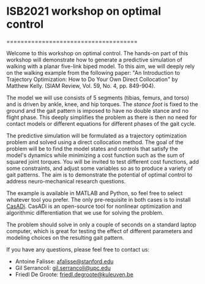 # ISB2021 workshop on optimal control 
=====================================

Welcome to this workshop on optimal control. The hands-on part of this workshop will demonstrate how to generate a predictive simulation of walking with a planar five-link biped model. To this aim, we will deeply rely on the walking example from the following paper: "An Introduction to Trajectory Optimization: How to Do Your Own Direct Collocation" by Matthew Kelly. (SIAM Review, Vol. 59, No. 4, pp. 849-904).

The model we will use consists of 5 segments (tibias, femurs, and torso) and is driven by ankle, knee, and hip torques. The *stance foot* is fixed to the ground and the gait pattern is imposed to have no double stance and no flight phase. This deeply simplifies the problem as there is then no need for contact models or different equations for different phases of the gait cycle. 

The predictive simulation will be formulated as a trajectory optimization problem and solved using a direct collocation method. The goal of the problem will be to find the model states and controls that satisfy the model's dynamics while minimizing a cost function such as the sum of squared joint torques. You will be invited to test different cost functions, add some constraints, and adjust some variables so as to produce a variety of gait patterns. The aim is to demonstrate the potential of optimal control to address neuro-mechanical research questions.

The example is available in MATLAB and Python, so feel free to select whatever tool you prefer. The only pre-requisite in both cases is to install [CasADi](https://web.casadi.org/get/). CasADi is an open-source tool for nonlinear optimization and algorithmic differentiation that we use for solving the problem.

The problem should solve in only a couple of seconds on a standard laptop computer, which is great for testing the effect of different parameters and modeling choices on the resulting gait pattern.

If you have any questions, please feel free to contact us:
- Antoine Falisse: afalisse@stanford.edu
- Gil Serrancoli: gil.serrancoli@upc.edu
- Friedl De Groote: friedl.degroote@kuleuven.be
